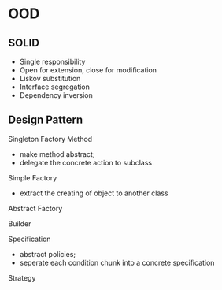 # OOD

## SOLID 

* Single responsibility 
* Open for extension, close for modification 
* Liskov substitution 
* Interface segregation 
* Dependency inversion 

## Design Pattern

Singleton Factory Method 

* make method abstract; 
* delegate the concrete action to subclass 

Simple Factory 

* extract the creating of object to another class 

Abstract Factory 

Builder 

Specification 

* abstract policies; 
* seperate each condition chunk into a concrete specification

Strategy

